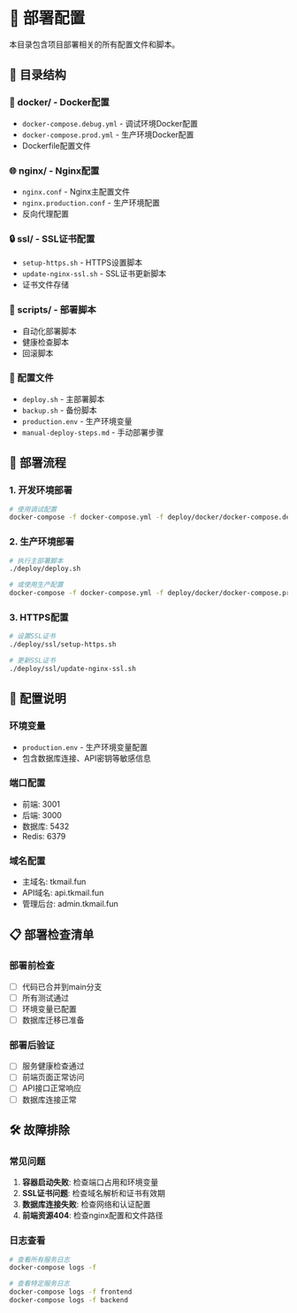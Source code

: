 # 🚀 部署配置

本目录包含项目部署相关的所有配置文件和脚本。

## 📂 目录结构

### 🐳 docker/ - Docker配置
- `docker-compose.debug.yml` - 调试环境Docker配置
- `docker-compose.prod.yml` - 生产环境Docker配置
- Dockerfile配置文件

### 🌐 nginx/ - Nginx配置
- `nginx.conf` - Nginx主配置文件
- `nginx.production.conf` - 生产环境配置
- 反向代理配置

### 🔒 ssl/ - SSL证书配置
- `setup-https.sh` - HTTPS设置脚本
- `update-nginx-ssl.sh` - SSL证书更新脚本
- 证书文件存储

### 📜 scripts/ - 部署脚本
- 自动化部署脚本
- 健康检查脚本
- 回滚脚本

### 📄 配置文件
- `deploy.sh` - 主部署脚本
- `backup.sh` - 备份脚本
- `production.env` - 生产环境变量
- `manual-deploy-steps.md` - 手动部署步骤

## 🚀 部署流程

### 1. 开发环境部署
```bash
# 使用调试配置
docker-compose -f docker-compose.yml -f deploy/docker/docker-compose.debug.yml up -d
```

### 2. 生产环境部署
```bash
# 执行主部署脚本
./deploy/deploy.sh

# 或使用生产配置
docker-compose -f docker-compose.yml -f deploy/docker/docker-compose.prod.yml up -d
```

### 3. HTTPS配置
```bash
# 设置SSL证书
./deploy/ssl/setup-https.sh

# 更新SSL证书
./deploy/ssl/update-nginx-ssl.sh
```

## 🔧 配置说明

### 环境变量
- `production.env` - 生产环境变量配置
- 包含数据库连接、API密钥等敏感信息

### 端口配置
- 前端: 3001
- 后端: 3000
- 数据库: 5432
- Redis: 6379

### 域名配置
- 主域名: tkmail.fun
- API域名: api.tkmail.fun
- 管理后台: admin.tkmail.fun

## 📋 部署检查清单

### 部署前检查
- [ ] 代码已合并到main分支
- [ ] 所有测试通过
- [ ] 环境变量已配置
- [ ] 数据库迁移已准备

### 部署后验证
- [ ] 服务健康检查通过
- [ ] 前端页面正常访问
- [ ] API接口正常响应
- [ ] 数据库连接正常

## 🛠️ 故障排除

### 常见问题
1. **容器启动失败**: 检查端口占用和环境变量
2. **SSL证书问题**: 检查域名解析和证书有效期
3. **数据库连接失败**: 检查网络和认证配置
4. **前端资源404**: 检查nginx配置和文件路径

### 日志查看
```bash
# 查看所有服务日志
docker-compose logs -f

# 查看特定服务日志
docker-compose logs -f frontend
docker-compose logs -f backend
``` 